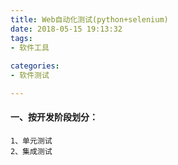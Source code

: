 ```yaml
---
title: Web自动化测试(python+selenium)
date: 2018-05-15 19:13:32
tags: 
- 软件工具
 
categories:
- 软件测试

---
```


####  一、按开发阶段划分：
    1、单元测试
    2、集成测试

          
   